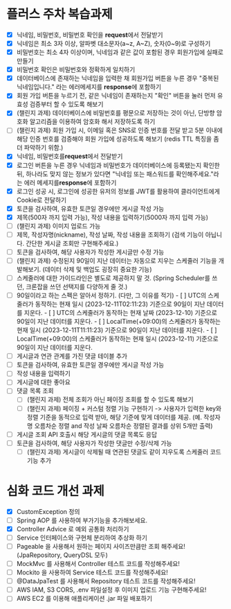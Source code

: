 # 플러스 주차 복습과제
- [x]  닉네임, 비밀번호, 비밀번호 확인을 **request**에서 전달받기
- [x]  닉네임은 최소 3자 이상, 알파벳 대소문자(a~z, A~Z), 숫자(0~9)로 구성하기
- [x]  비밀번호는 최소 4자 이상이며, 닉네임과 같은 값이 포함된 경우 회원가입에 실패로 만들기
- [x]  비밀번호 확인은 비밀번호와 정확하게 일치하기
- [x]  데이터베이스에 존재하는 닉네임을 입력한 채 회원가입 버튼을 누른 경우 "중복된 닉네임입니다." 라는 에러메세지를 **response**에 포함하기
- [x]  회원 가입 버튼을 누르기 전, 같은 닉네임이 존재하는지 "확인" 버튼을 눌러 먼저 유효성 검증부터 할 수 있도록 해보기
- [x]  (챌린지 과제) 데이터베이스에 비밀번호를 평문으로 저장하는 것이 아닌, 단방향 암호화 알고리즘을 이용하여 암호화 해서 저장하도록 하기
- [ ]  (챌린지 과제) 회원 가입 시, 이메일 혹은 SNS로 인증 번호를 전달 받고 5분 이내에 해당 인증 번호를 검증해야 회원 가입에 성공하도록 해보기 (redis TTL 특징을 좀 더 파악하기 위함.)
- [x]  닉네임, 비밀번호를**request**에서 전달받기
- [x]  로그인 버튼을 누른 경우 닉네임과 비밀번호가 데이터베이스에 등록됐는지 확인한 뒤, 하나라도 맞지 않는 정보가 있다면 "닉네임 또는 패스워드를 확인해주세요."라는 에러 메세지를**response**에 포함하기
- [x]  로그인 성공 시, 로그인에 성공한 유저의 정보를 JWT를 활용하여 클라이언트에게 Cookie로 전달하기
- [x]  토큰을 검사하여, 유효한 토큰일 경우에만 게시글 작성 가능
- [x]  제목(500자 까지 입력 가능), 작성 내용을 입력하기(5000자 까지 입력 가능)
- [ ]  (챌린지 과제) 이미지 업로드 가능
- [ ]  제목, 작성자명(nickname), 작성 날짜, 작성 내용을 조회하기
  (검색 기능이 아닙니다. 간단한 게시글 조회만 구현해주세요.)
- [ ] 토큰을 검사하여, 해당 사용자가 작성한 게시글만 수정 가능
- [ ]  (챌린지 과제) 수정된지 90일이 지난 데이터는 자동으로 지우는 스케줄러 기능을 개발해보기. (데이터 삭제 및 백업도 굉장히 중요한 기능)
  - [ ]  스케줄러에 대한 가이드라인은 별도로 제공하지 말 것. (Spring Scheduler를 쓰던, 크론잡을 쓰던 선택지를 다양하게 줄 것.)
  - [ ]  90일이라고 하는 스펙은 알아서 정하기. (다만, 그 이유를 적기)
    - [ ]  UTC의 스케줄러가 동작하는 현재 일시 (2023-12-11T02:11:23) 기준으로 90일이 지난 데이터를 지운다.
    - [ ]  UTC의 스케줄러가 동작하는 현재 날짜 (2023-12-10) 기준으로 90일이 지난 데이터를 지운다.
    - [ ]  LocalTime(+09:00)의 스케줄러가 동작하는 현재 일시 (2023-12-11T11:11:23) 기준으로 90일이 지난 데이터를 지운다.
    - [ ]  LocalTime(+09:00)의 스케줄러가 동작하는 현재 일시 (2023-12-11) 기준으로 90일이 지난 데이터를 지운다.
- [ ]  게시글과 연관 관계를 가진 댓글 테이블 추가
- [ ]  토큰을 검사하여, 유효한 토큰일 경우에만 게시글 작성 가능
- [ ]  작성 내용을 입력하기
- [ ]  게시글에 대한 좋아요
- [ ]  댓글 목록 조회
    - [ ]  (챌린지 과제) 전체 조회가 아닌 페이징 조회를 할 수 있도록 해보기
    - [ ]  (챌린지 과제) 페이징 + 커스텀 정렬 기능 구현하기 -> 사용자가 입력한 key와 정렬 기준을 동적으로 입력 받아, 해당 기준에 맞게 데이터를 제공. (예. 작성자명 오름차순 정렬 and 작성 날짜 오름차순 정렬된 결과를 상위 5개만 출력)
- [ ]  게시글 조회 API 호출시 해당 게시글의 댓글 목록도 응답
- [ ]  토큰을 검사하여, 해당 사용자가 작성한 댓글만 수정/삭제 가능
    - [ ]  (챌린지 과제) 게시글이 삭제될 때 연관된 댓글도 같이 지우도록 스케줄러 코드 기능 추가

# 심화 코드 개선 과제
- [x] CustomException 정의
- [ ] Spring AOP 를 사용하여 부가기능을 추가해보세요.
- [x] Controller Advice 로 예외 공통화 처리하기
- [ ] Service 인터페이스와 구현체 분리하여 추상화 하기
- [ ] Pageable 을 사용해서 원하는 페이지 사이즈만큼만 조회 해주세요! (JpaRepository, QueryDSL 모두)
- [ ] MockMvc 를 사용해서 Controller 테스트 코드를 작성해주세요!
- [ ] Mockito 을 사용하여 Service 테스트 코드를 작성해주세요!
- [ ] @DataJpaTest 를 사용해서 Repository 테스트 코드를 작성해주세요!
- [ ] AWS IAM, S3 CORS, .env 파일설정 후 이미지 업로드 기능 구현해주세요!
- [ ] AWS EC2 를 이용해 애플리케이션 .jar 파일 배포하기